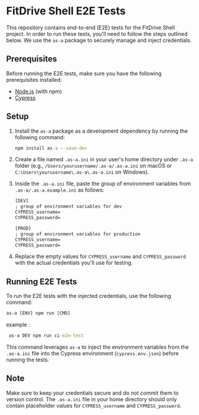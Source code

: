 # FitDrive Shell E2E Tests

This repository contains end-to-end (E2E) tests for the FitDrive Shell project. In order to run these tests, you'll need to follow the steps outlined below. We use the `as-a` package to securely manage and inject credentials.

## Prerequisites

Before running the E2E tests, make sure you have the following prerequisites installed:

* [Node.js](https://nodejs.org/) (with npm)
* [Cypress](https://docs.cypress.io/guides/getting-started/installing-cypress.html)

## Setup

1. Install the `as-a` package as a development dependency by running the following command:

   ```cmd
   npm install as-a --save-dev
   ```
2. Create a file named `.as-a.ini` in your user's home directory under `.as-a` folder (e.g., `/Users/yourusername/.as-a/.as-a.ini` on macOS or `C:\Users\yourusername\.as-a\.as-a.ini` on Windows).
3. Inside the `.as-a.ini` file, paste the group of environment variables from `.as-a/.as-a.example.ini` as follows:

   ```cmd
   [DEV]
   ; group of environment variables for dev
   CYPRESS_username=
   CYPRESS_password=

   [PROD]
   ; group of environment variables for production
   CYPRESS_username=
   CYPRESS_password=
   ```
4. Replace the empty values for `CYPRESS_username` and `CYPRESS_password` with the actual credentials you'll use for testing.

## Running E2E Tests

To run the E2E tests with the injected credentials, use the following command:

```cmd
as-a [ENV] npm run [CMD]
```

example :

```cmd
 as-a DEV npm run ci-e2e-test
```

This command leverages `as-a` to inject the environment variables from the `.as-a.ini` file into the Cypress environment (`cypress.env.json`) before running the tests.

## Note

Make sure to keep your credentials secure and do not commit them to version control. The `.as-a.ini` file in your home directory should only contain placeholder values for `CYPRESS_username` and `CYPRESS_password`.
